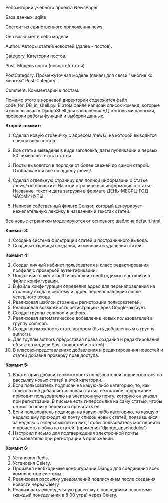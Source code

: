 Репозиторий учебного проекта NewsPaper.

База данных: sqlite

Состоит из единственного приложения news.

Оно включает в себя модели:

Author. Авторы статей/новостей (далее - постов).

Category. Категории постов.

Post. Модель поста (новость/статья).

PostCategory. Промежуточная модель (явная) для связи "многие ко многим" Post-Category.

Comment. Комментарии к постам.

Помимо этого в корневой директории содержится файл code_for_DB_in_shell.py. В этом файле написан список команд, которые я использовал в DjangoShell для заполнения БД тестовыми данными, проверки работы функций и выборки данных.

**Второй коммит:**

1. Сделал новую страничку с адресом /news/, на которой выводится список всех постов.

2. Все статьи выведены в виде заголовка, даты публикации и первых 50 символов текста статьи.

3. Посты выводятся в порядке от более свежей до самой старой. Отображается всё по адресу /news/.

4. Сделал отдельную страницу для полной информации о статье /news/<id новости>. На этой странице вся информация о статье. Название, текст и дата загрузки в формате ДЕНЬ-МЕСЯЦ-ГОД ЧАС:МИНУТЫ.

5. Написал собственный фильтр Censor, который цензурирует нежелательную лексику в названиях и текстах статей.

Все новые странички моделируются от основного шаблона default.html.

**Коммит 3:**
1. Создана система фильтрации статей и постраничного вывода.
2. Созданы страницы создания, изменения и удаления статей.

**Коммит 4:**
1. Создал личный кабинет пользователя и класс редактирования профиля с проверкой аутентификации.
2. Подключил пакет allauth и выполнил необходимые настройки в файле конфигурации.
3. В файле конфигурации определил адрес для перенаправления на страницу входа в систему и адрес перенаправления после успешного входа.
4. Реализовал шаблон страницы регистрации пользователей.
5. Реализовал возможность регистрации через Google-аккаунт.
6. Создал группы common и authors.
7. Реализовал автоматическое добавление новых пользователей в группу common.
8. Создал возможность стать автором (быть добавленным в группу authors).
9. Для группы authors предоставил права создания и редактирования объектов модели Post (новостей и статей).
10. В классах-представлениях добавления и редактирования новостей и статей добавил проверку прав доступа.

**Коммит 5:**
1. В категории добавил возможность пользователей подписываться на рассылку новых статей в этой категории.
2. Если пользователь подписан на какую-либо категорию, то, как только в неё добавляется новая статья, её краткое содержание приходит пользователю на электронную почту, которую он указал при регистрации. В письме есть гиперссылка на саму статью, чтобы он мог по клику перейти и прочитать её.
3. Если пользователь подписан на какую-либо категорию, то каждую неделю ему приходит на почту список новых статей, появившийся за неделю с гиперссылкой на них, чтобы пользователь мог перейти и прочесть любую из статей. (применил 'django_apscheduler')
4. Настроил письмо для подтверждения электронной почты пользователю при регистрации в приложении.

**Коммит 6:**
1. Установил Redis.
2. Установил Celery.
3. Произвел необходимые конфигурации Django для соединения всех компонентов системы.
4. Реализовал рассылку уведомлений подписчикам после создания новости через Celery
5. Реализовать еженедельную рассылку с последними новостями (каждый понедельник в 8:00 утра) через Celery. 
